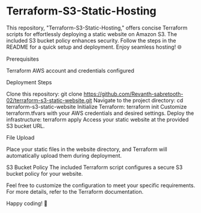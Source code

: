 # Terraform-S3-Static-Hosting
This repository, "Terraform-S3-Static-Hosting," offers concise Terraform scripts for effortlessly deploying a static website on Amazon S3. The included S3 bucket policy enhances security. Follow the steps in the README for a quick setup and deployment. 
Enjoy seamless hosting! 🌐

Prerequisites

Terraform
AWS account and credentials configured

Deployment Steps

Clone this repository: git clone https://github.com/Revanth-sabretooth-02/terraform-s3-static-website.git
Navigate to the project directory: cd terraform-s3-static-website
Initialize Terraform: terraform init
Customize terraform.tfvars with your AWS credentials and desired settings.
Deploy the infrastructure: terraform apply
Access your static website at the provided S3 bucket URL.

File Upload

Place your static files in the website directory, and Terraform will automatically upload them during deployment.

S3 Bucket Policy
The included Terraform script configures a secure S3 bucket policy for your website.

Feel free to customize the configuration to meet your specific requirements. For more details, refer to the Terraform documentation.

Happy coding! 🚀


